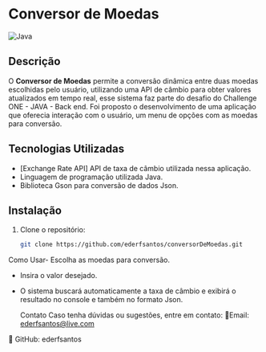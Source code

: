 # Conversor de Moedas

<img aLign="center" alt="Java" src="https://img.shields.io/badge/Java-ED8B00?style=for-the-badge&logo=java&logoColor=white">

## Descrição
O **Conversor de Moedas** permite a conversão dinâmica entre duas moedas escolhidas pelo usuário, utilizando uma API de câmbio para obter valores atualizados em tempo real, esse sistema faz parte do desafio do Challenge ONE - JAVA - Back end.
Foi proposto o desenvolvimento de uma aplicação que oferecia interação com o usuário, um menu de opções com as moedas para conversão.

## Tecnologias Utilizadas
- [Exchange Rate API]  API de taxa de câmbio utilizada nessa aplicação.
- Linguagem de programação utilizada Java.
- Biblioteca Gson para conversão de dados Json.

## Instalação
1. Clone o repositório:
   ```sh
   git clone https://github.com/ederfsantos/conversorDeMoedas.git
Como Usar- Escolha as moedas para conversão.
- Insira o valor desejado.
- O sistema buscará automaticamente a taxa de câmbio e exibirá o resultado no console  e também no formato Json.

  Contato
  Caso tenha dúvidas ou sugestões, entre em contato: 📧Email: ederfsantos@live.com
  
🔗 GitHub: ederfsantos
  
  

   
   
